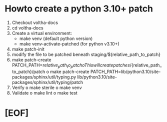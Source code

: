 # Howto create a python 3.10+ patch

1) Checkout voltha-docs
2) cd voltha-docs
3) Create a virtual environment:
   - make venv (default python version)
   - make venv-activate-patched (for python v3.10+)
4) make patch-init
5) modify the file to be patched beneath staging/${relative_path_to_patch}
6) make patch-create PATCH_PATH=${relative_path_to_patch}
    o This will create patches/${relative_path_to_patch}/patch
    o make patch-create PATCH_PATH=lib/python3.10/site-packages/sphinx/util/typing.py
      lib/python3.10/site-packages/sphinx/util/typing/patch
7) Verify
    o make sterile
    o make venv
8) Validate
    o make lint
    o make test

# [EOF]

<!---

# -----------------------------------------------------------------------
# Copyright 2023-2024 Open Networking Foundation Contributors
#
# Licensed under the Apache License, Version 2.0 (the "License");
# you may not use this file except in compliance with the License.
# You may obtain a copy of the License at
#
# http:#www.apache.org/licenses/LICENSE-2.0
#
# Unless required by applicable law or agreed to in writing, software
# distributed under the License is distributed on an "AS IS" BASIS,
# WITHOUT WARRANTIES OR CONDITIONS OF ANY KIND, either express or implied.
# See the License for the specific language governing permissions and
# limitations under the License.
# -----------------------------------------------------------------------
# SPDX-FileCopyrightText: 2023-2024 Open Networking Foundation Contributors
# SPDX-License-Identifier: Apache-2.0
# -----------------------------------------------------------------------
# Intent:
# -----------------------------------------------------------------------

--->
